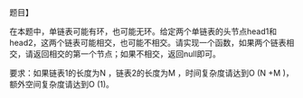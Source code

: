 题目】

在本题中，单链表可能有环，也可能无环。给定两个单链表的头节点head1和head2，这两个链表可能相交，也可能不相交。请实现一个函数，如果两个链表相交，请返回相交的第一个节点；如果不相交，返回null即可。

要求：如果链表1的长度为N ，链表2的长度为M ，时间复杂度请达到O (N +M )，额外空间复杂度请达到O (1)。